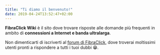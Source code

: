 ```yaml
---
title: "Ti diamo il benvenuto!"
date: 2019-04-24T13:52:47+02:00
---
```


**FibraClick Wiki** è il sito dove trovare risposte alle domande più frequenti in ambito di **connessioni a Internet e banda ultralarga**.

Non dimenticarti di iscriverti al [forum di FibraClick](https://forum.fibra.click), dove troverai moltissimi utenti pronti a rispondere a tutti i tuoi dubbi 😁.
